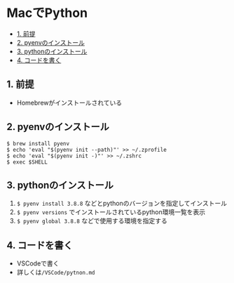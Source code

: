 # MacでPython

- [1. 前提](#1-前提)
- [2. pyenvのインストール](#2-pyenvのインストール)
- [3. pythonのインストール](#3-pythonのインストール)
- [4. コードを書く](#4-コードを書く)

## 1. 前提
- Homebrewがインストールされている

## 2. pyenvのインストール
```shell
$ brew install pyenv
$ echo 'eval "$(pyenv init --path)"' >> ~/.zprofile
$ echo 'eval "$(pyenv init -)"' >> ~/.zshrc
$ exec $SHELL
```

## 3. pythonのインストール
1. `$ pyenv install 3.8.8` などとpythonのバージョンを指定してインストール
2. `$ pyenv versions` でインストールされているpython環境一覧を表示
3. `$ pyenv global 3.8.8` などで使用する環境を指定する

## 4. コードを書く
- VSCodeで書く
- 詳しくは`/VSCode/pytnon.md`